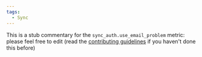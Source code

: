 ```yaml
---
tags:
  - Sync
---
```


This is a stub commentary for the `sync_auth.use_email_problem` metric: please feel free to edit (read the
[contributing guidelines](https://github.com/mozilla/glean-annotations/blob/main/CONTRIBUTING.md)
if you haven't done this before)
